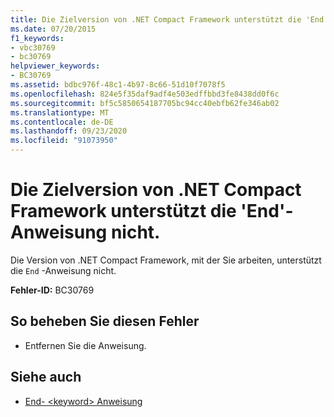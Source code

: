 ```yaml
---
title: Die Zielversion von .NET Compact Framework unterstützt die 'End'-Anweisung nicht.
ms.date: 07/20/2015
f1_keywords:
- vbc30769
- bc30769
helpviewer_keywords:
- BC30769
ms.assetid: bdbc976f-48c1-4b97-8c66-51d10f7078f5
ms.openlocfilehash: 824e5f35daf9adf4e503edffbbd3fe8438dd0f6c
ms.sourcegitcommit: bf5c5850654187705bc94cc40ebfb62fe346ab02
ms.translationtype: MT
ms.contentlocale: de-DE
ms.lasthandoff: 09/23/2020
ms.locfileid: "91073950"
---
```

# <a name="the-targeted-version-of-the-net-compact-framework-does-not-support-the-end-statement"></a>Die Zielversion von .NET Compact Framework unterstützt die 'End'-Anweisung nicht.

Die Version von .NET Compact Framework, mit der Sie arbeiten, unterstützt die `End` -Anweisung nicht.  
  
 **Fehler-ID:** BC30769  
  
## <a name="to-correct-this-error"></a>So beheben Sie diesen Fehler  
  
- Entfernen Sie die Anweisung.  
  
## <a name="see-also"></a>Siehe auch

- [End- \<keyword> Anweisung](../language-reference/statements/end-keyword-statement.md)
